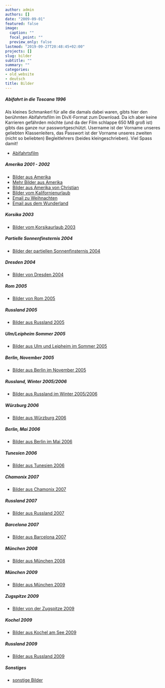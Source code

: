 ```yaml
---
author: admin
authors: []
date: "2009-09-01"
featured: false
image:
  caption: ""
  focal_point: ""
  preview_only: false
lastmod: "2019-09-27T20:48:45+02:00"
projects: []
slug: bilder
subtitle: ""
summary: ""
categories:
- old_website
- deutsch
title: Bilder
---
```

<h5>Abifahrt in die Toscana 1996</h5>
<p>Als kleines Schmankerl für alle die damals dabei waren, gibts hier den 
berühmten Abifahrtsfilm im DivX-Format zum Download. Da ich aber keine Karrieren gefährden
möchte (und da der Film schlappe 650 MB groß ist) gibts das ganze nur 
passwortgeschützt. Username ist der Vorname unseres geliebten Klassenleiters,
das Passwort ist der Vorname unseres zweiten (nicht so beliebten) 
Begleitlehrers (beides kleingeschrieben). Viel Spass damit!</p>
<ul>
<li><a href="abifilm/abidivx.avi">Abifahrtsfilm</a></li>
</ul>
<h5>Amerika 2001 - 2002</h5>
<ul>
<li><a href="gallery/usa/index.html">Bilder aus Amerika</a></li>
<li><a href="gallery/usaneu/index.html">Mehr Bilder aus Amerika</a></li>
<li><a href="gallery/usachristian/index.html">Bilder aus Amerika von Christian</a></li>
<li><a href="gallery/kalifornien/index.html">Bilder vom Kalifornienurlaub</a></li>
<li><a href="Weihnachten.txt">Email zu Weihnachten</a></li>
<li><a href="Wunderland.txt">Email aus dem Wunderland</a></li>
</ul>
<h5>Korsika 2003</h5>
<ul>
<li><a href="gallery/korsika/index.html">Bilder vom Korsikaurlaub 2003</a></li>
</ul>
<h5>Partielle Sonnenfinsternis 2004</h5>
<ul>
<li><a href="gallery/partsofi/index.html">Bilder der partiellen Sonnenfinsternis 2004</a></li>
</ul>
<h5>Dresden 2004</h5>
<ul>
<li><a href="gallery/dresden/index.html">Bilder von Dresden 2004</a></li>
</ul>
<h5>Rom 2005</h5>
<ul>
<li><a href="gallery/rom/index.html">Bilder von Rom 2005</a></li>
</ul>
<h5>Russland 2005</h5>
<ul>
<li><a href="gallery/russland/index.html">Bilder aus Russland 2005</a></li>
</ul>
<h5>Ulm/Leipheim Sommer 2005</h5>
<ul>
<li><a href="gallery/ulmleipheim/index.html">Bilder aus Ulm und Leipheim im Sommer 2005</a></li>
</ul>
<h5>Berlin, November 2005</h5>
<ul>
<li><a href="gallery/berlin2/index.html">Bilder aus Berlin im November 2005</a></li>
</ul>
<h5>Russland, Winter 2005/2006</h5>
<ul>
<li><a href="gallery/russland2/index.html">Bilder aus Russland im Winter 2005/2006</a></li>
</ul>
<h5>Würzburg 2006</h5>
<ul>
<li><a href="gallery/wuerzburg/index.html">Bilder aus Würzburg 2006</a></li>
</ul>
<h5>Berlin, Mai 2006</h5>
<ul>
<li><a href="gallery/berlin3/index.html">Bilder aus Berlin im Mai 2006</a></li>
</ul>
<h5>Tunesien 2006</h5>
<ul>
<li><a href="gallery/tunesien/index.html">Bilder aus Tunesien 2006</a></li>
</ul>
<h5>Chamonix 2007</h5>
<ul>
<li><a href="gallery/chamonix/index1.html">Bilder aus Chamonix 2007</a></li>
</ul>
<h5>Russland 2007</h5>
<ul>
<li><a href="gallery/russland2007/index1.html">Bilder aus Russland 2007</a></li>
</ul>
<h5>Barcelona 2007</h5>
<ul>
<li><a href="gallery/barcelona/index1.html">Bilder aus Barcelona 2007</a></li>
</ul>
<h5>München 2008</h5>
<ul>
<li><a href="gallery/muenchen2008/index.html">Bilder aus München 2008</a></li>
</ul>
<h5>München 2009</h5>
<ul>
<li><a href="gallery/muenchen2009/index.html">Bilder aus München 2009</a></li>
</ul>
<h5>Zugspitze 2009</h5>
<ul>
<li><a href="gallery/zugspitze2009/index.html">Bilder von der Zugspitze 2009</a></li>
</ul>
<h5>Kochel 2009</h5>
<ul>
<li><a href="gallery/kochel2009/index.html">Bilder aus Kochel am See 2009</a></li>
</ul>
<h5>Russland 2009</h5>
<ul>
<li><a href="gallery/russland2009/index.html">Bilder aus Russland 2009</a></li>
</ul>
<h5>Sonstiges</h5>
<ul>
<li><a href="gallery/sonstiges/index.html">sonstige Bilder</a></li>
</ul>